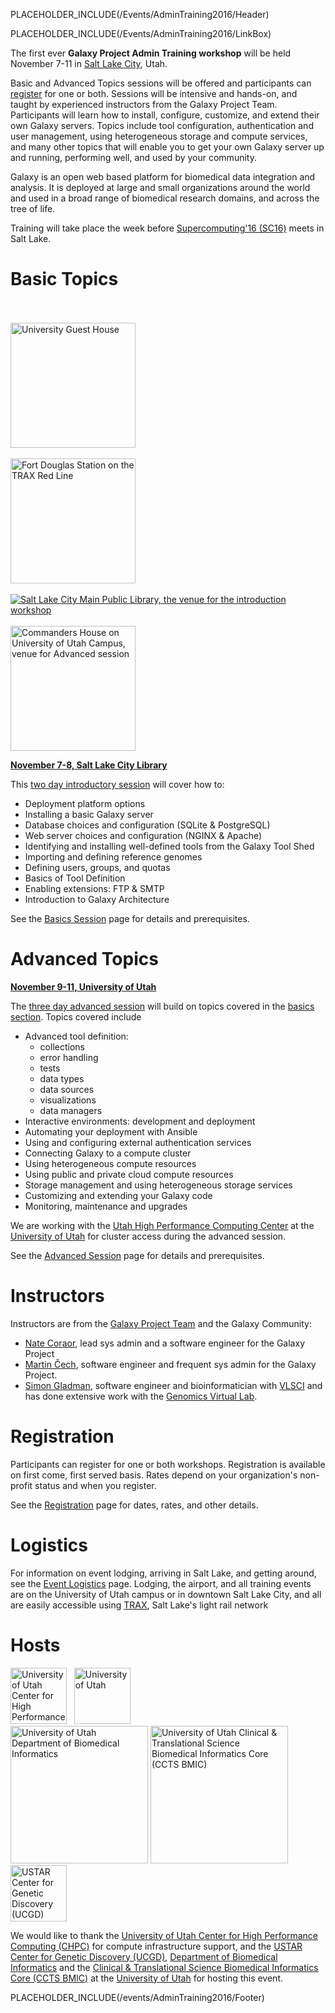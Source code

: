 PLACEHOLDER_INCLUDE(/Events/AdminTraining2016/Header)

PLACEHOLDER_INCLUDE(/Events/AdminTraining2016/LinkBox)

The first ever **Galaxy Project Admin Training workshop** will be held November 7-11 in [Salt Lake City](http://www.visitsaltlake.com/), Utah.  

Basic and Advanced Topics sessions will be offered and participants can [register](/Events/AdminTraining2016/Registration) for one or both.  Sessions will be intensive and hands-on, and taught by experienced instructors from the Galaxy Project Team.  Participants will learn how to install, configure, customize, and extend their own Galaxy servers.  Topics include tool configuration, authentication and user management, using heterogeneous storage and compute services, and many other topics that will enable you to get your own Galaxy server up and running, performing well, and used by your community.

Galaxy is an open web based platform for biomedical data integration and analysis.  It is deployed at large and small organizations around the world and used in a broad range of biomedical research domains, and across the tree of life.

Training will take place the week before [Supercomputing'16 (SC16)](http://sc16.supercomputing.org/) meets in Salt Lake.

# Basic Topics

<div class='right'>
<br /><br />
<a href='http://www.universityguesthouse.com/University-Guest-House'><img src='/UniversityGuestHouse.jpg' alt='University Guest House' width="200" /></a><br /><br />
<a href='https://en.wikipedia.org/wiki/Red_Line_(TRAX)#/media/File:TRAX_Red_Line_to_Daybreak_at_Fort_Douglas_Station.jpg'><img src='Logistics/TRAX_Red_Line_to_Daybreak_at_Fort_Douglas_Station.jpg' alt='Fort Douglas Station on the TRAX Red Line' width="200" /></a><br /><br />
<a href='http://www.slcpl.lib.ut.us/branches/view/Main+Library'><img src='/SLCLibrary1.jpg' alt='Salt Lake City Main Public Library, the venue for the introduction workshop'  /></a><br /><br />
<a href='http://www.universityguesthouse.com/Commanders-House'><img src='/Events/AdminTraining2016/CommandersHouse.jpg' alt='Commanders House on University of Utah Campus, venue for Advanced session' width="200" /></a>
</div>

**[November 7-8, Salt Lake City Library](/Events/AdminTraining2016/BasicsSession)**

This [two day introductory session](/Events/AdminTraining2016/BasicsSession) will cover how to:

* Deployment platform options
* Installing a basic Galaxy server 
* Database choices and configuration  (SQLite & PostgreSQL)
* Web server choices and configuration  (NGINX & Apache)
* Identifying and installing well-defined tools from the Galaxy Tool Shed
* Importing and defining reference genomes
* Defining users, groups, and quotas
* Basics of Tool Definition
* Enabling extensions: FTP & SMTP
* Introduction to Galaxy Architecture

See the [Basics Session](/Events/AdminTraining2016/BasicsSession) page for details and prerequisites.


# Advanced Topics

**[November 9-11, University of Utah](/Events/AdminTraining2016/AdvancedSession)**

The [three day advanced session](/Events/AdminTraining2016/AdvancedSession) will build on topics covered in the [basics section](/Events/AdminTraining2016/BasicsSession).  Topics covered include

* Advanced tool definition: 
  * collections 
  * error handling 
  * tests
  * data types
  * data sources
  * visualizations
  * data managers
* Interactive environments: development and deployment
* Automating your deployment with Ansible
* Using and configuring external authentication services
* Connecting Galaxy to a compute cluster
* Using heterogeneous compute resources
* Using public and private cloud compute resources
* Storage management and using heterogeneous storage services
* Customizing and extending your Galaxy code
* Monitoring, maintenance and upgrades

We are working with the [Utah High Performance Computing Center](https://www.chpc.utah.edu/) at the [University of Utah](https://www.utah.edu/) for cluster access during the advanced session.

See the [Advanced Session](/Events/AdminTraining2016/AdvancedSession) page for details and prerequisites.


# Instructors

Instructors are from the [Galaxy Project Team](/GalaxyTeam) and the Galaxy Community:
* [Nate Coraor](/nate), lead sys admin and a software engineer for the Galaxy Project
* [Martin Čech](/Marten), software engineer and frequent sys admin for the Galaxy Project.
* [Simon Gladman](https://www.vlsci.org.au/researcher/sgladman), software engineer and bioinformatician with [VLSCI](https://www.vlsci.org.au/) and has done extensive work with the [Genomics Virtual Lab](https://www.genome.edu.au/).


# Registration

Participants can register for one or both workshops. Registration is available on first come, first served basis. Rates depend on your organization's non-profit status and when you register.

See the [Registration](/Events/AdminTraining2016/Registration) page for dates, rates, and other details.

# Logistics

For information on event lodging, arriving in Salt Lake, and getting around, see the [Event Logistics](/Events/AdminTraining2016/Logistics) page.  Lodging, the airport, and all training events are on the University of Utah campus or in downtown Salt Lake City, and all are easily accessible using [TRAX](http://www.rideuta.com/), Salt Lake's light rail network


# Hosts

<div class='center'>
<a href='http://www.chpc.utah.edu'><img src='/Images/Logos/UtahCHPCLogo.png' alt='University of Utah Center for High Performance Computing (CHPC)' height="90" /></a> &nbsp; 
<a href='http://healthsciences.utah.edu/'><img src='/Images/Logos/UUtahHealthSciences.png' alt='University of Utah' height="90" /></a> <br />
<a href='http://medicine.utah.edu/dbmi/'><img src='/Images/Logos/UUtahDBMI.png' alt='University of Utah Department of Biomedical Informatics' width="220" /></a>
<a href='http://medicine.utah.edu/ccts/bmic/'><img src='/Images/Logos/UUtahCCTS_BMIC.png' alt='University of Utah Clinical & Translational Science Biomedical Informatics Core (CCTS BMIC)' width="220" /></a><br />
<a href='http://ucgd.genetics.utah.edu/'><img src='/Images/Logos/USTAR-UCGD-Logo.jpg' alt='USTAR Center for Genetic Discovery (UCGD)' height="90" /></a>
</div>

We would like to thank the [University of Utah Center for High Performance Computing (CHPC)](http://www.chpc.utah.edu/) for compute infrastructure support, and the [USTAR Center for Genetic Discovery (UCGD)](http://ucgd.genetics.utah.edu/), [Department of Biomedical Informatics](http://medicine.utah.edu/dbmi/) and the [Clinical & Translational Science Biomedical Informatics Core (CCTS BMIC)](http://medicine.utah.edu/ccts/bmic/) at the [University of Utah](http://utah.edu) for hosting this event.

PLACEHOLDER_INCLUDE(/events/AdminTraining2016/Footer)
